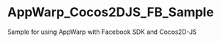 AppWarp_Cocos2DJS_FB_Sample
===========================

Sample for using AppWarp with Facebook SDK and Cocos2D-JS
